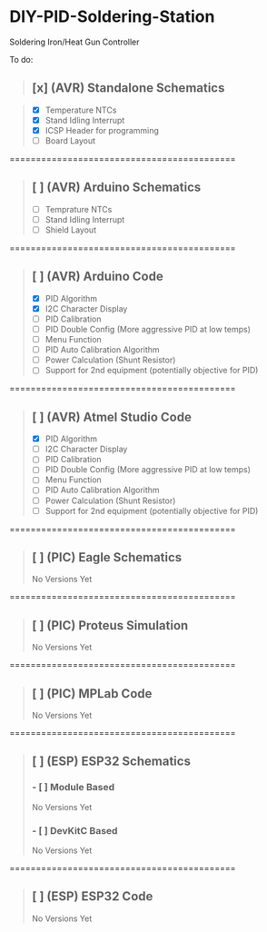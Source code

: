 # DIY-PID-Soldering-Station

Soldering Iron/Heat Gun Controller

To do:

>## [x] (AVR) Standalone Schematics

>  - [x] Temperature NTCs
>  - [x] Stand Idling Interrupt
>  - [x] ICSP Header for programming
>  - [ ] Board Layout

===========================================

>## [ ] (AVR) Arduino Schematics
>  - [ ] Temprature NTCs
>  - [ ] Stand Idling Interrupt
>  - [ ] Shield Layout

===========================================

>## [ ] (AVR) Arduino Code
>  - [x] PID Algorithm
>  - [x] I2C Character Display
>  - [ ] PID Calibration
>  - [ ] PID Double Config (More aggressive PID at low temps)
>  - [ ] Menu Function
>  - [ ] PID Auto Calibration Algorithm
>  - [ ] Power Calculation (Shunt Resistor)
>  - [ ] Support for 2nd equipment (potentially objective for PID)

===========================================

>## [ ] (AVR) Atmel Studio Code
>  - [x] PID Algorithm
>  - [ ] I2C Character Display
>  - [ ] PID Calibration
>  - [ ] PID Double Config (More aggressive PID at low temps)
>  - [ ] Menu Function
>  - [ ] PID Auto Calibration Algorithm
>  - [ ] Power Calculation (Shunt Resistor)
>  - [ ] Support for 2nd equipment (potentially objective for PID)

===========================================

>## [ ] (PIC) Eagle Schematics
>  No Versions Yet

===========================================

>## [ ] (PIC) Proteus Simulation
>  No Versions Yet

===========================================

>## [ ] (PIC) MPLab Code
>  No Versions Yet

===========================================

>## [ ] (ESP) ESP32 Schematics
>  ### - [ ] Module Based
>    No Versions Yet
>  ### - [ ] DevKitC Based
>    No Versions Yet

===========================================

>## [ ] (ESP) ESP32 Code
>  No Versions Yet
